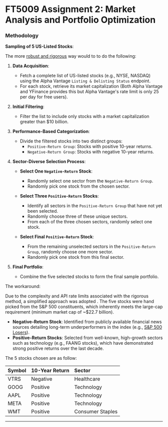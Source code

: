 # FT5009 Assignment 2: Market Analysis and Portfolio Optimization

### Methodology
**Sampling of 5 US-Listed Stocks**:

The more <u>robust and rigorous</u> way would to to do the following:

1.  **Data Acquisition**:
    -   Fetch a complete list of US-listed stocks (e.g., NYSE, NASDAQ) using the Alpha Vantage `Listing & Delisting Status` endpoint.
    -   For each stock, retrieve its market capitalization (Both Alpha Vantage and YFinance provides this but Alpha Vantage's rate limit is only 25 per day for free users).

2.  **Initial Filtering**:
    -   Filter the list to include only stocks with a market capitalization greater than $10 billion.

3.  **Performance-Based Categorization**:
    -   Divide the filtered stocks into two distinct groups:
        -   `Positive-Return Group`: Stocks with positive 10-year returns.
        -   `Negative-Return Group`: Stocks with negative 10-year returns.

4.  **Sector-Diverse Selection Process**:

    -   **Select One `Negative-Return` Stock**:
        -   Randomly select one sector from the `Negative-Return Group`.
        -   Randomly pick one stock from the chosen sector.

    -   **Select Three `Positive-Return` Stocks**:
        -   Identify all sectors in the `Positive-Return Group` that have not yet been selected.
        -   Randomly choose three of these unique sectors.
        -   From each of the three chosen sectors, randomly select one stock.

    -   **Select Final `Positive-Return` Stock**:
        -   From the remaining unselected sectors in the `Positive-Return Group`, randomly choose one more sector.
        -   Randomly pick one stock from this final sector.

5.  **Final Portfolio**:
    -   Combine the five selected stocks to form the final sample portfolio.

The workaround:

Due to the complexity and API rate limits associated with the rigorous method, a simplified approach was adopted . The five stocks were hand picked from the S&P 500 constituents, which inherently meets the large-cap requirement (minimum market cap of ~$22.7 billion).

-   **Negative-Return Stock**: Identified from publicly available financial news sources detailing long-term underperformers in the index (e.g., [S&P 500 Losers](https://www.benzinga.com/trading-ideas/long-ideas/25/08/47339739/sp-500-losers-22-stocks-negative-returns-10-years-getting-kicked-out)).
-   **Positive-Return Stocks**: Selected from well-known, high-growth sectors such as technology (e.g., FAANG stocks), which have demonstrated strong positive returns over the last decade.


The 5 stocks chosen are as follow:

| Symbol | 10-Year Return | Sector                 |
| :----- | :------------- | :--------------------- |
| VTRS   | Negative       | Healthcare             |
| GOOG   | Positive       | Technology             |
| AAPL   | Positive       | Technology             |
| META   | Positive       | Technology             |
| WMT    | Positive       | Consumer Staples       |

--- 
